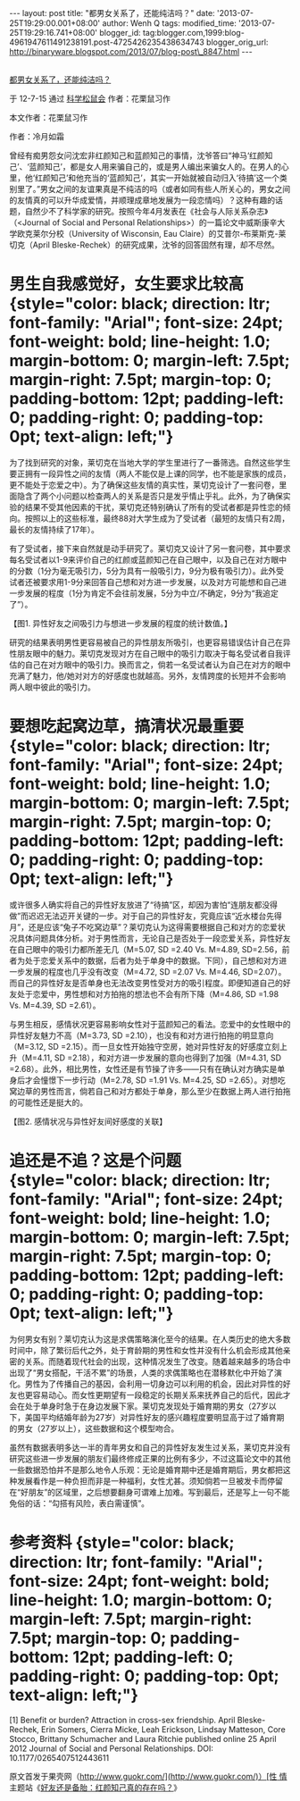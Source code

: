 --- layout: post title: "都男女关系了，还能纯洁吗？" date:
'2013-07-25T19:29:00.001+08:00' author: Wenh Q tags: modified\_time:
'2013-07-25T19:29:16.741+08:00' blogger\_id:
tag:blogger.com,1999:blog-4961947611491238191.post-4725426235438634743
blogger\_orig\_url:
http://binaryware.blogspot.com/2013/07/blog-post\_8847.html ---

[\
都男女关系了，还能纯洁吗？](http://songshuhui.net/archives/70137)

于 12-7-15 通过 [科学松鼠会](http://songshuhui.net/) 作者：花栗鼠习作

本文作者：花栗鼠习作

作者：冷月如霜

曾经有痴男怨女问沈宏非红颜知己和蓝颜知己的事情，沈爷答曰“神马‘红颜知己’、‘蓝颜知己’，都是女人用来骗自己的，或是男人编出来骗女人的。在男人的心里，他‘红颜知己’和他充当的‘蓝颜知己’，其实一开始就被自动归入‘待搞’这一个类别里了。”男女之间的友谊果真是不纯洁的吗（或者如同有些人所关心的，男女之间的友情真的可以升华成爱情，并顺理成章地发展为一段恋情吗）？这种有趣的话题，自然少不了科学家的研究。按照今年4月发表在《社会与人际关系杂志》（\<Journal
of Social and Personal
Relationships\>）的一篇论文中威斯康辛大学欧克莱尔分校（University of
Wisconsin, Eau Claire）的艾普尔-布莱斯克-莱切克（April
Bleske-Rechek）的研究成果，沈爷的回答固然有理，却不尽然。

男生自我感觉好，女生要求比较高 {style="color: black; direction: ltr; font-family: "Arial"; font-size: 24pt; font-weight: bold; line-height: 1.0; margin-bottom: 0; margin-left: 7.5pt; margin-right: 7.5pt; margin-top: 0; padding-bottom: 12pt; padding-left: 0; padding-right: 0; padding-top: 0pt; text-align: left;"}
==============================

为了找到研究的对象，莱切克在当地大学的学生里进行了一番筛选。自然这些学生要正拥有一段异性之间的友情（两人不能仅是上课的同学，也不能是家族的成员，更不能处于恋爱之中）。为了确保这些友情的真实性，莱切克设计了一套问卷，里面隐含了两个小问题以检查两人的关系是否只是发乎情止乎礼。此外，为了确保实验的结果不受其他因素的干扰，莱切克还特别确认了所有的受试者都是异性恋的倾向。按照以上的这些标准，最终88对大学生成为了受试者（最短的友情只有2周，最长的友情持续了17年）。

有了受试者，接下来自然就是动手研究了。莱切克又设计了另一套问卷，其中要求每名受试者以1-9来评价自己的红颜或蓝颜知己在自己眼中，以及自己在对方眼中的分数（1分为毫无吸引力，5分为具有一般吸引力，9分为极有吸引力）。此外受试者还被要求用1-9分来回答自己想和对方进一步发展，以及对方可能想和自己进一步发展的程度（1分为肯定不会往前发展，5分为中立/不确定，9分为“我追定了”）。

【图1. 异性好友之间吸引力与想进一步发展的程度的统计数值。】

研究的结果表明男性更容易被自己的异性朋友所吸引，也更容易错误估计自己在异性朋友眼中的魅力。莱切克发现对方在自己眼中的吸引力取决于每名受试者自我评估的自己在对方眼中的吸引力。换而言之，倘若一名受试者认为自己在对方的眼中充满了魅力，他/她对对方的好感度也就越高。另外，友情跨度的长短并不会影响两人眼中彼此的吸引力。

要想吃起窝边草，搞清状况最重要 {style="color: black; direction: ltr; font-family: "Arial"; font-size: 24pt; font-weight: bold; line-height: 1.0; margin-bottom: 0; margin-left: 7.5pt; margin-right: 7.5pt; margin-top: 0; padding-bottom: 12pt; padding-left: 0; padding-right: 0; padding-top: 0pt; text-align: left;"}
==============================

或许很多人确实将自己的异性好友放进了“待搞”区，却因为害怕“连朋友都没得做”而迟迟无法迈开关键的一步。对于自己的异性好友，究竟应该“近水楼台先得月”，还是应该“兔子不吃窝边草”？莱切克认为这得需要根据自己和对方的恋爱状况具体问题具体分析。对于男性而言，无论自己是否处于一段恋爱关系，异性好友在自己眼中的吸引力都所差无几（M=5.07,
SD =2.40 Vs. M=4.89,
SD=2.56，前者为处于恋爱关系中的数据，后者为处于单身中的数据。下同），自己想和对方进一步发展的程度也几乎没有改变（M=4.72,
SD =2.07 Vs. M=4.46,
SD=2.07）。而自己的异性好友是否单身也无法改变男性受对方的吸引程度。即便知道自己的好友处于恋爱中，男性想和对方拍拖的想法也不会有所下降（M=4.86,
SD =1.98 Vs. M=4.39, SD =2.61）。

与男生相反，感情状况更容易影响女性对于蓝颜知己的看法。恋爱中的女性眼中的异性好友魅力不高（M=3.73,
SD =2.10），也没有和对方进行拍拖的明显意向（M=3.12, SD
=2.15）。而一旦女性开始独守空房，她对异性好友的好感度立刻上升（M=4.11,
SD =2.18），和对方进一步发展的意向也得到了加强（M=4.31, SD
=2.68）。此外，相比男性，女性还是有节操了许多——只有在确认对方确实是单身后才会憧憬下一步行动（M=2.78,
SD =1.91 Vs. M=4.25, SD
=2.65）。对想吃窝边草的男性而言，倘若自己和对方都处于单身，那么至少在数据上两人进行拍拖的可能性还是挺大的。

【图2. 感情状况与异性好友间好感度的关联】

追还是不追？这是个问题 {style="color: black; direction: ltr; font-family: "Arial"; font-size: 24pt; font-weight: bold; line-height: 1.0; margin-bottom: 0; margin-left: 7.5pt; margin-right: 7.5pt; margin-top: 0; padding-bottom: 12pt; padding-left: 0; padding-right: 0; padding-top: 0pt; text-align: left;"}
======================

为何男女有别？莱切克认为这是求偶策略演化至今的结果。在人类历史的绝大多数时间中，除了繁衍后代之外，处于育龄期的男性和女性并没有什么机会形成其他亲密的关系。而随着现代社会的出现，这种情况发生了改变。随着越来越多的场合中出现了“男女搭配，干活不累”的场景，人类的求偶策略也在潜移默化中开始了演化。男性为了传播自己的基因，会利用一切身边可以利用的机会，因此对异性的好友也更容易动心。而女性更期望有一段稳定的长期关系来抚养自己的后代，因此才会在处于单身时急于在身边发展下家。莱切克发现处于婚育期的男女（27岁以下，美国平均结婚年龄为27岁）对异性好友的感兴趣程度要明显高于过了婚育期的男女（27岁以上），这些数据和这个模型吻合。

虽然有数据表明多达一半的青年男女和自己的异性好友发生过关系，莱切克并没有研究这些进一步发展的朋友们最终修成正果的比例有多少，不过这篇论文中的其他一些数据恐怕并不是那么地令人乐观：无论是婚育期中还是婚育期后，男女都把这种发展看作是一种负担而非是一种福利，女性尤甚。须知倘若一旦被发卡而停留在“好朋友”的区域里，之后想要翻身可谓难上加难。写到最后，还是写上一句不能免俗的话：“勾搭有风险，表白需谨慎”。

参考资料 {style="color: black; direction: ltr; font-family: "Arial"; font-size: 24pt; font-weight: bold; line-height: 1.0; margin-bottom: 0; margin-left: 7.5pt; margin-right: 7.5pt; margin-top: 0; padding-bottom: 12pt; padding-left: 0; padding-right: 0; padding-top: 0pt; text-align: left;"}
========

[1] Benefit or burden? Attraction in cross-sex friendship. April
Bleske-Rechek, Erin Somers, Cierra Micke, Leah Erickson, Lindsay
Matteson, Core Stocco, Brittany Schumacher and Laura Ritchie published
online 25 April 2012 Journal of Social and Personal Relationships. DOI:
10.1177/0265407512443611

原文首发于果壳网（[http://www.guokr.com/](http://www.guokr.com/)）[性
情](http://www.guokr.com/site/sex/)主题站《[好友还是备胎：红颜知己真的存在吗？](http://www.guokr.com/article/193128/)》
